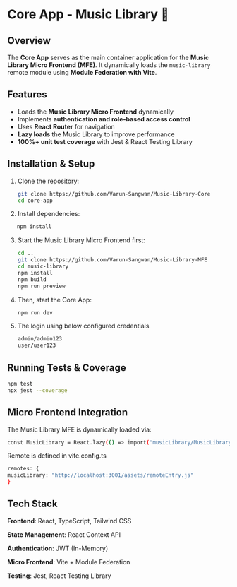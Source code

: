 # Core App - Music Library 🎵

## Overview

The **Core App** serves as the main container application for the **Music Library Micro Frontend (MFE)**. It dynamically loads the `music-library` remote module using **Module Federation with Vite**.

## Features

- Loads the **Music Library Micro Frontend** dynamically
- Implements **authentication and role-based access control**
- Uses **React Router** for navigation
- **Lazy loads** the Music Library to improve performance
- **100%+ unit test coverage** with Jest & React Testing Library

## Installation & Setup

1. Clone the repository:

   ```sh
   git clone https://github.com/Varun-Sangwan/Music-Library-Core
   cd core-app

   ```

2. Install dependencies:

```sh
   npm install
```

3. Start the Music Library Micro Frontend first:
   ```sh
   cd ..
   git clone https://github.com/Varun-Sangwan/Music-Library-MFE
   cd music-library
   npm install
   npm build
   npm run preview
   ```
4. Then, start the Core App:
   ```sh
   npm run dev
   ```
5. The login using below configured credentials
   ```sh
   admin/admin123
   user/user123
   ```

## Running Tests & Coverage

```sh
npm test
npx jest --coverage
```

## Micro Frontend Integration

The Music Library MFE is dynamically loaded via:

```sh
const MusicLibrary = React.lazy(() => import("musicLibrary/MusicLibrary"));
```

Remote is defined in vite.config.ts

```sh
remotes: {
musicLibrary: "http://localhost:3001/assets/remoteEntry.js"
}
```

## Tech Stack

**Frontend**: React, TypeScript, Tailwind CSS

**State Management**: React Context API

**Authentication**: JWT (In-Memory)

**Micro Frontend**: Vite + Module Federation

**Testing**: Jest, React Testing Library
